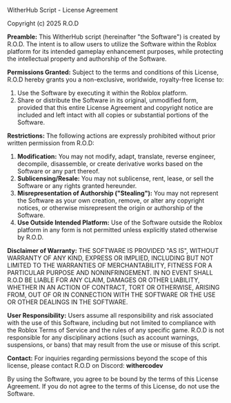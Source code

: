 WitherHub Script - License Agreement

Copyright (c) 2025 R.O.D

**Preamble:**
This WitherHub script (hereinafter "the Software") is created by R.O.D. The intent is to allow users to utilize the Software within the Roblox platform for its intended gameplay enhancement purposes, while protecting the intellectual property and authorship of the Software.

**Permissions Granted:**
Subject to the terms and conditions of this License, R.O.D hereby grants you a non-exclusive, worldwide, royalty-free license to:
1.  Use the Software by executing it within the Roblox platform.
2.  Share or distribute the Software in its original, unmodified form, provided that this entire License Agreement and copyright notice are included and left intact with all copies or substantial portions of the Software.

**Restrictions:**
The following actions are expressly prohibited without prior written permission from R.O.D:
1.  **Modification:** You may not modify, adapt, translate, reverse engineer, decompile, disassemble, or create derivative works based on the Software or any part thereof.
2.  **Sublicensing/Resale:** You may not sublicense, rent, lease, or sell the Software or any rights granted hereunder.
3.  **Misrepresentation of Authorship ("Stealing"):** You may not represent the Software as your own creation, remove, or alter any copyright notices, or otherwise misrepresent the origin or authorship of the Software.
4.  **Use Outside Intended Platform:** Use of the Software outside the Roblox platform in any form is not permitted unless explicitly stated otherwise by R.O.D.

**Disclaimer of Warranty:**
THE SOFTWARE IS PROVIDED "AS IS", WITHOUT WARRANTY OF ANY KIND, EXPRESS OR IMPLIED, INCLUDING BUT NOT LIMITED TO THE WARRANTIES OF MERCHANTABILITY, FITNESS FOR A PARTICULAR PURPOSE AND NONINFRINGEMENT. IN NO EVENT SHALL R.O.D BE LIABLE FOR ANY CLAIM, DAMAGES OR OTHER LIABILITY, WHETHER IN AN ACTION OF CONTRACT, TORT OR OTHERWISE, ARISING FROM, OUT OF OR IN CONNECTION WITH THE SOFTWARE OR THE USE OR OTHER DEALINGS IN THE SOFTWARE.

**User Responsibility:**
Users assume all responsibility and risk associated with the use of this Software, including but not limited to compliance with the Roblox Terms of Service and the rules of any specific game. R.O.D is not responsible for any disciplinary actions (such as account warnings, suspensions, or bans) that may result from the use or misuse of this script.

**Contact:**
For inquiries regarding permissions beyond the scope of this license, please contact R.O.D on Discord: **withercodev**

By using the Software, you agree to be bound by the terms of this License Agreement. If you do not agree to the terms of this License, do not use the Software.
